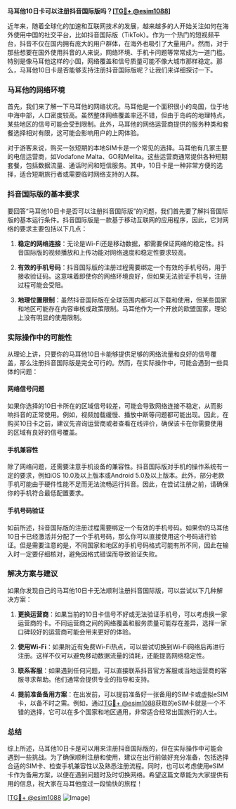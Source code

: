 **马耳他10日卡可以注册抖音国际版吗？[[TG💪+ @esim1088](https://t.me/s/esim1088)]**

近年来，随着全球化的加速和互联网技术的发展，越来越多的人开始关注如何在海外使用中国的社交平台，比如抖音国际版（TikTok）。作为一个热门的短视频平台，抖音不仅在国内拥有庞大的用户群体，在海外也吸引了大量用户。然而，对于那些想要在国外使用抖音的人来说，网络环境、手机卡问题等常常成为一道门槛。特别是像马耳他这样的小国，网络覆盖和信号质量可能不像大城市那样稳定。那么，马耳他10日卡是否能够支持注册抖音国际版呢？让我们来详细探讨一下。

### 马耳他的网络环境

首先，我们来了解一下马耳他的网络状况。马耳他是一个面积很小的岛国，位于地中海中部，人口密度较高。虽然整体网络覆盖率还不错，但由于岛屿的地理特点，某些地区的信号可能会受到限制。此外，马耳他的网络运营商提供的服务种类和套餐选择相对有限，这可能会影响用户的上网体验。

对于游客来说，购买一张短期的本地SIM卡是一个常见的选择。马耳他有几家主要的电信运营商，如Vodafone Malta、GO和Melita。这些运营商通常提供各种短期套餐，包括数据流量、通话时间和短信服务。其中，10日卡是一种非常方便的选择，适合短期旅行者或需要临时网络支持的人群。

### 抖音国际版的基本要求

要回答“马耳他10日卡是否可以注册抖音国际版”的问题，我们首先要了解抖音国际版的基本运行条件。抖音国际版是一款基于移动互联网的应用程序，因此，它对网络的要求主要包括以下几点：

1. **稳定的网络连接**：无论是Wi-Fi还是移动数据，都需要保证网络的稳定性。抖音国际版的视频播放和上传功能对网络速度和稳定性要求较高。
   
2. **有效的手机号码**：抖音国际版的注册过程需要绑定一个有效的手机号码，用于接收验证码。这意味着即使你的网络环境良好，但如果无法验证手机号，注册过程可能会受阻。

3. **地理位置限制**：虽然抖音国际版在全球范围内都可以下载和使用，但某些国家和地区可能存在内容审核或政策限制。马耳他作为一个开放的欧盟国家，理论上没有明显的使用限制。

### 实际操作中的可能性

从理论上讲，只要你的马耳他10日卡能够提供足够的网络流量和良好的信号覆盖，那么注册抖音国际版是完全可行的。然而，在实际操作中，可能会遇到一些具体的问题：

#### 网络信号问题
如果你选择的10日卡所在的区域信号较差，可能会导致网络连接不稳定，从而影响抖音的正常使用。例如，视频加载缓慢、播放中断等问题都可能出现。因此，在购买10日卡之前，建议先咨询运营商或者查看在线评价，确保该卡在你需要使用的区域有良好的信号覆盖。

#### 手机兼容性
除了网络问题，还需要注意手机设备的兼容性。抖音国际版对手机的操作系统有一定的要求，例如iOS 10.0及以上版本或Android 5.0及以上版本。此外，部分老款手机可能由于硬件性能不足而无法流畅运行抖音。因此，在尝试注册之前，请确保你的手机符合最低配置要求。

#### 手机号码验证
如前所述，抖音国际版的注册过程需要绑定一个有效的手机号码。如果你的马耳他10日卡已经激活并分配了一个手机号码，那么你可以直接使用这个号码进行验证。但是需要注意的是，不同国家和地区的手机号码格式可能有所不同，因此在输入时一定要仔细核对，避免因格式错误而导致验证失败。

### 解决方案与建议

如果你发现自己的马耳他10日卡无法顺利注册抖音国际版，可以尝试以下几种解决方案：

1. **更换运营商**：如果当前的10日卡信号不好或无法验证手机号，可以考虑换一家运营商的卡。不同运营商之间的网络覆盖和服务质量可能存在差异，选择一家口碑较好的运营商可能会带来更好的体验。

2. **使用Wi-Fi**：如果附近有免费Wi-Fi热点，可以尝试切换到Wi-Fi网络后再进行注册。这样不仅可以避免移动数据流量的消耗，还能提高网络稳定性。

3. **联系客服**：如果遇到任何问题，可以直接联系抖音官方客服或当地运营商的客服寻求帮助。他们通常会提供专业的指导和支持。

4. **提前准备备用方案**：在出发前，可以提前准备好一张备用的SIM卡或虚拟eSIM卡，以备不时之需。例如，通过[TG💪+ @esim1088](https://t.me/s/esim1088)获取的eSIM卡就是一个不错的选择，它可以在多个国家和地区通用，非常适合经常出国旅行的人士。

### 总结

综上所述，马耳他10日卡是可以用来注册抖音国际版的，但在实际操作中可能会遇到一些挑战。为了确保顺利注册和使用，建议在出行前做好充分准备，包括选择合适的SIM卡、检查手机兼容性以及熟悉注册流程。同时，也可以考虑使用eSIM卡作为备用方案，以便在遇到问题时及时切换网络。希望这篇文章能为大家提供有用的信息，祝大家在马耳他度过一段愉快的旅程！

[[TG💪+ @esim1088](https://t.me/s/esim1088) ![Image](https://i.postimg.cc/4NQfJmqS/Snipaste-2025-05-13-00-14-12.png)]